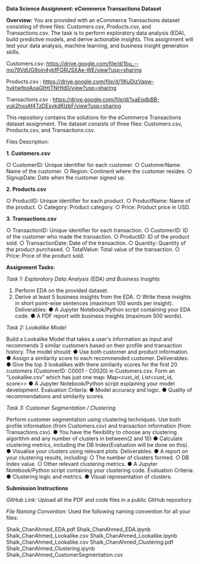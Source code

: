 **Data Science Assignment: eCommerce Transactions Dataset**

**Overview:**
You are provided with an eCommerce Transactions dataset consisting of three files:
Customers.csv, Products.csv, and Transactions.csv. The task is to perform
exploratory data analysis (EDA), build predictive models, and derive actionable insights. This
assignment will test your data analysis, machine learning, and business insight generation skills.

Customers.csv:
https://drive.google.com/file/d/1bu_--mo79VdUG9oin4ybfFGRUSXAe-WE/view?usp=sharing

Products.csv :
https://drive.google.com/file/d/1IKuDizVapw-hyktwfpoAoaGtHtTNHfd0/view?usp=sharing

Transactions.csv :
https://drive.google.com/file/d/1saEqdbBB-vuk2hxoAf4TzDEsykdKlzbF/view?usp=sharing

This repository contains the solutions for the eCommerce Transactions dataset assignment. The dataset consists of three files: Customers.csv, Products.csv, and Transactions.csv.

Files Description:

**1. Customers.csv**

○ CustomerID: Unique identifier for each customer.
○ CustomerName: Name of the customer.
○ Region: Continent where the customer resides.
○ SignupDate: Date when the customer signed up.

**2. Products.csv**

○ ProductID: Unique identifier for each product.
○ ProductName: Name of the product.
○ Category: Product category.
○ Price: Product price in USD.

**3. Transactions.csv**

○ TransactionID: Unique identifier for each transaction.
○ CustomerID: ID of the customer who made the transaction.
○ ProductID: ID of the product sold.
○ TransactionDate: Date of the transaction.
○ Quantity: Quantity of the product purchased.
○ TotalValue: Total value of the transaction.
○ Price: Price of the product sold.

**Assignment Tasks:**

_Task 1: Exploratory Data Analysis (EDA) and Business Insights_

1. Perform EDA on the provided dataset.
2. Derive at least 5 business insights from the EDA.
○ Write these insights in short point-wise sentences (maximum 100 words per
insight).
Deliverables:
● A Jupyter Notebook/Python script containing your EDA code.
● A PDF report with business insights (maximum 500 words).

_Task 2: Lookalike Model_

Build a Lookalike Model that takes a user's information as input and recommends 3 similar
customers based on their profile and transaction history. The model should:
● Use both customer and product information.
● Assign a similarity score to each recommended customer.
Deliverables:
● Give the top 3 lookalikes with there similarity scores for the first 20 customers
(CustomerID: C0001 - C0020) in Customers.csv. Form an “Lookalike.csv” which has
just one map: Map<cust_id, List<cust_id, score>>
● A Jupyter Notebook/Python script explaining your model development.
Evaluation Criteria:
● Model accuracy and logic.
● Quality of recommendations and similarity scores.

_Task 3: Customer Segmentation / Clustering_

Perform customer segmentation using clustering techniques. Use both profile information
(from Customers.csv) and transaction information (from Transactions.csv).
● You have the flexibility to choose any clustering algorithm and any number of clusters in
between(2 and 10)
● Calculate clustering metrics, including the DB Index(Evaluation will be done on this).
● Visualise your clusters using relevant plots.
Deliverables:
● A report on your clustering results, including:
○ The number of clusters formed.
○ DB Index value.
○ Other relevant clustering metrics.
● A Jupyter Notebook/Python script containing your clustering code.
Evaluation Criteria:
● Clustering logic and metrics.
● Visual representation of clusters.

**Submission Instructions**

_GitHub Link:_
Upload all the PDF and code files in a public GitHub repository.

_File Naming Convention:_
Used the following naming convention for all your files:

Shaik_ChanAhmed_EDA.pdf
Shaik_ChanAhmed_EDA.ipynb
Shaik_ChanAhmed_Lookalike.csv
Shaik_ChanAhmed_Lookalike.ipynb
Shaik_ChanAhmed_Lookalike.csv
Shaik_ChanAhmed_Clustering.pdf
Shaik_ChanAhmed_Clustering.ipynb
Shaik_ChanAhmed_CustomerSegmentation.csv
